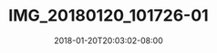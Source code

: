 ---
title: IMG_20180120_101726-01
date: 2018-01-20T20:03:02-08:00
draft: false
location: Cave Junction, OR
img_url: https://d17enza3bfujl8.cloudfront.net/IMG_20180120_101726-01.jpg
original_fn: ""
tags:
- Cave Junction, OR
- dad

---